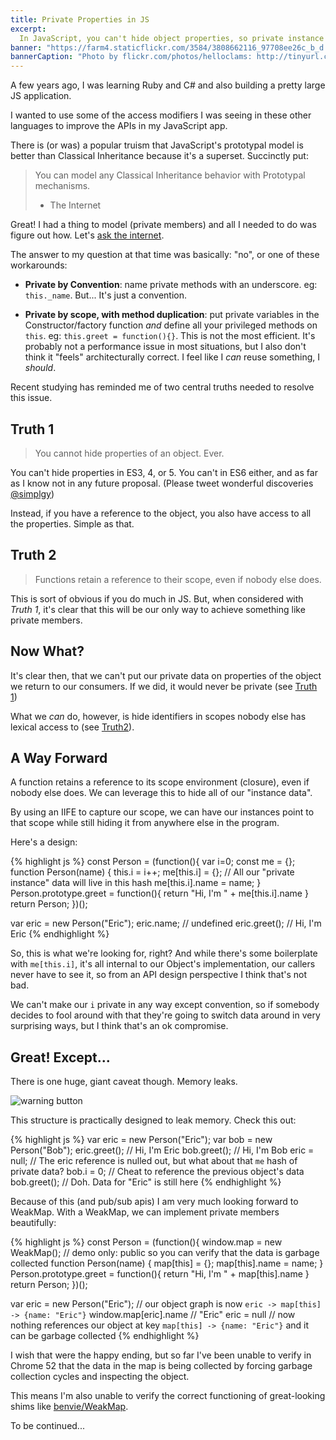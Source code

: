 ```yaml
---
title: Private Properties in JS
excerpt:
  In JavaScript, you can't hide object properties, so private instance properties are... impossible?
banner: "https://farm4.staticflickr.com/3584/3808662116_97708ee26c_b_d.jpg"
bannerCaption: "Photo by flickr.com/photos/helloclams: http://tinyurl.com/j29yr89"
---
```


A few years ago, I was learning Ruby and C# and also building a pretty large JS application.

I wanted to use some of the access modifiers I was seeing in these other languages to improve the APIs in my JavaScript app.

There is (or was) a popular truism that JavaScript's prototypal model is better than Classical Inheritance because it's a superset. Succinctly put:
 
> You can model any Classical Inheritance behavior with Prototypal mechanisms.
> - The Internet

Great! I had a thing to model (private members) and all I needed to do was figure out how. Let's [ask the internet](http://stackoverflow.com/questions/9572029/implementing-private-instance-variables-in-javascript).

The answer to my question at that time was basically: "no", or one of these workarounds:

* **Private by Convention**: name private methods with an underscore. eg: `this._name`. But... It's just a convention.

* **Private by scope, with method duplication**: put private variables in the Constructor/factory function *and* define all your privileged methods on `this`. eg: `this.greet = function(){}`. This is not the most efficient. It's probably not a performance issue in most situations, but I also don't think it "feels" architecturally correct. I feel like I *can* reuse something, I *should*.

Recent studying has reminded me of two central truths needed to resolve this issue.

## Truth 1

> You cannot hide properties of an object. Ever.

You can't hide properties in ES3, 4, or 5. You can't in ES6 either, and as far as I know not in any future proposal. (Please tweet wonderful discoveries [@simplgy](https://twitter.com/simplgy))

Instead, if you have a reference to the object, you also have access to all the properties. Simple as that.

## Truth 2

> Functions retain a reference to their scope, even if nobody else does.

This is sort of obvious if you do much in JS. But, when considered with *Truth 1*, it's clear that this will be our only way to achieve something like private members.

## Now What?

It's clear then, that we can't put our private data on properties of the object we return to our consumers. If we did, it would never be private (see [Truth 1](#truth-1))

What we *can* do, however, is hide identifiers in scopes nobody else has lexical access to (see [Truth2](#truth-2)).



## A Way Forward

A function retains a reference to its scope environment (closure), even if nobody else does. We can leverage this to hide all of our "instance data".

By using an IIFE to capture our scope, we can have our instances point to that scope while still hiding it from anywhere else in the program.

Here's a design:

{% highlight js %}
const Person = (function(){
  var i=0;
  const me = {};
  function Person(name) {
    this.i = i++;
    me[this.i] = {}; // All our "private instance" data will live in this hash
    me[this.i].name = name;
  }
  Person.prototype.greet = function(){ return "Hi, I'm " + me[this.i].name }
  return Person;
})();

var eric = new Person("Eric");
eric.name; // undefined
eric.greet(); // Hi, I'm Eric
{% endhighlight %}

So, this is what we're looking for, right? And while there's some boilerplate with `me[this.i]`, it's all internal to our Object's implementation, our callers never have to see it, so from an API design perspective I think that's not bad.

We can't make our `i` private in any way except convention, so if somebody decides to fool around with that they're going to switch data around in very surprising ways, but I think that's an ok compromise.

## Great! Except...

There is one huge, giant caveat though. Memory leaks.

![warning button](http://i.giphy.com/l0HlQsyujTwFgxXjy.gif)

This structure is practically designed to leak memory. Check this out:

{% highlight js %}
var eric = new Person("Eric");
var bob = new Person("Bob");
eric.greet(); // Hi, I'm Eric
bob.greet(); // Hi, I'm Bob
eric = null;
// The eric reference is nulled out, but what about that `me` hash of private data?
bob.i = 0; // Cheat to reference the previous object's data
bob.greet(); // Doh. Data for "Eric" is still here
{% endhighlight %}
    
Because of this (and pub/sub apis) I am very much looking forward to WeakMap. With a WeakMap, we can implement private members beautifully:

{% highlight js %}
const Person = (function(){
  window.map = new WeakMap(); // demo only: public so you can verify that the data is garbage collected
  function Person(name) {
    map[this] = {};
    map[this].name = name;
  }
  Person.prototype.greet = function(){ return "Hi, I'm " + map[this].name }
  return Person;
})();

var eric = new Person("Eric"); // our object graph is now `eric -> map[this] -> {name: "Eric"}`
window.map[eric].name // "Eric"
eric = null // now nothing references our object at key `map[this] -> {name: "Eric"}` and it can be garbage collected
{% endhighlight %}

I wish that were the happy ending, but so far I've been unable to verify in Chrome 52 that the data in the map is being collected by forcing garbage collection cycles and inspecting the object.

This means I'm also unable to verify the correct functioning of great-looking shims like [benvie/WeakMap](https://github.com/Benvie/WeakMap).

To be continued...